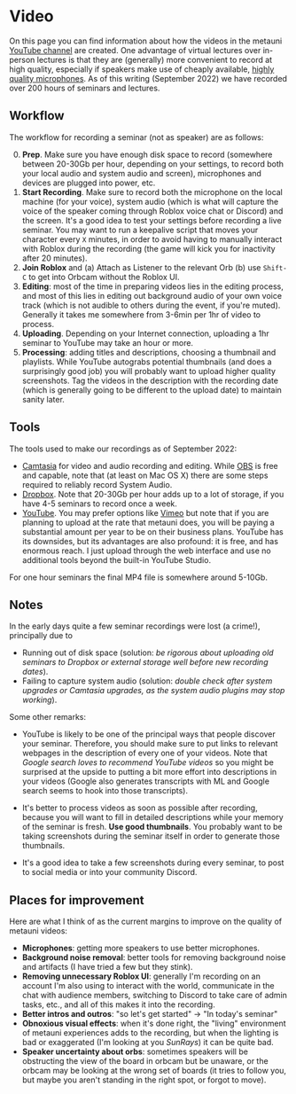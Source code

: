 # Video

On this page you can find information about how the videos in the metauni [YouTube channel](https://www.youtube.com/channel/UCJTk6uSbSsclXN8v3b27_QQ) are created. One advantage of virtual lectures over in-person lectures is that they are (generally) more convenient to record at high quality, especially if speakers make use of cheaply available, [highly quality microphones](https://metauni.org/posts/instructions/hardware). As of this writing (September 2022) we have recorded over 200 hours of seminars and lectures.

## Workflow

The workflow for recording a seminar (not as speaker) are as follows:

0. **Prep**. Make sure you have enough disk space to record (somewhere between 20-30Gb per hour, depending on your settings, to record both your local audio and system audio and screen), microphones and devices are plugged into power, etc.
1. **Start Recording**. Make sure to record both the microphone on the local machine (for your voice), system audio (which is what will capture the voice of the speaker coming through Roblox voice chat or Discord) and the screen. It's a good idea to test your settings before recording a live seminar. You may want to run a keepalive script that moves your character every `X` minutes, in order to avoid having to manually interact with Roblox during the recording (the game will kick you for inactivity after 20 minutes).
2. **Join Roblox** and (a) Attach as Listener to the relevant Orb (b) use `Shift-C` to get into Orbcam without the Roblox UI.
3. **Editing**: most of the time in preparing videos lies in the editing process, and most of this lies in editing out background audio of your own voice track (which is not audible to others during the event, if you're muted). Generally it takes me somewhere from 3-6min per 1hr of video to process.
4. **Uploading**. Depending on your Internet connection, uploading a 1hr seminar to YouTube may take an hour or more.
5. **Processing**: adding titles and descriptions, choosing a thumbnail and playlists. While YouTube autograbs potential thumbnails (and does a surprisingly good job) you will probably want to upload higher quality screenshots. Tag the videos in the description with the recording date (which is generally going to be different to the upload date) to maintain sanity later.

## Tools

The tools used to make our recordings as of September 2022:

* [Camtasia](https://www.techsmith.com/video-editor.html) for video and audio recording and editing. While [OBS](https://obsproject.com) is free and capable, note that (at least on Mac OS X) there are some steps required to reliably record System Audio.
* [Dropbox](https://www.dropbox.com/home). Note that 20-30Gb per hour adds up to a lot of storage, if you have 4-5 seminars to record once a week.
* [YouTube](https://www.youtube.com). You may prefer options like [Vimeo](https://vimeo.com) but note that if you are planning to upload at the rate that metauni does, you will be paying a substantial amount per year to be on their business plans. YouTube has its downsides, but its advantages are also profound: it is free, and has enormous reach. I just upload through the web interface and use no additional tools beyond the built-in YouTube Studio.

For one hour seminars the final MP4 file is somewhere around 5-10Gb.

## Notes

In the early days quite a few seminar recordings were lost (a crime!), principally due to

* Running out of disk space (solution: *be rigorous about uploading old seminars to Dropbox or external storage well before new recording dates*).
* Failing to capture system audio (solution: *double check after system upgrades or Camtasia upgrades, as the system audio plugins may stop working*).

Some other remarks:

* YouTube is likely to be one of the principal ways that people discover your seminar. Therefore, you should make sure to put links to relevant webpages in the description of every one of your videos. Note that *Google search loves to recommend YouTube videos* so you might be surprised at the upside to putting a bit more effort into descriptions in your videos (Google also generates transcripts with ML and Google search seems to hook into those transcripts).

* It's better to process videos as soon as possible after recording, because you will want to fill in detailed descriptions while your memory of the seminar is fresh. **Use good thumbnails**. You probably want to be taking screenshots during the seminar itself in order to generate those thumbnails.

* It's a good idea to take a few screenshots during every seminar, to post to social media or into your community Discord.

## Places for improvement

Here are what I think of as the current margins to improve on the quality of metauni videos:

* **Microphones**: getting more speakers to use better microphones.
* **Background noise removal**: better tools for removing background noise and artifacts (I have tried a few but they stink).
* **Removing unnecessary Roblox UI**: generally I'm recording on an account I'm also using to interact with the world, communicate in the chat with audience members, switching to Discord to take care of admin tasks, etc., and all of this makes it into the recording.
* **Better intros and outros**: "so let's get started" -> "In today's seminar"
* **Obnoxious visual effects**: when it's done right, the "living" environment of metauni experiences adds to the recording, but when the lighting is bad or exaggerated (I'm looking at you *SunRays*) it can be quite bad.
* **Speaker uncertainty about orbs**: sometimes speakers will be obstructing the view of the board in orbcam but be unaware, or the orbcam may be looking at the wrong set of boards (it tries to follow you, but maybe you aren't standing in the right spot, or forgot to move).
